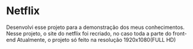 # Netflix
 Desenvolvi esse projeto para a demonstração dos meus conhecimentos. Nesse projeto, o site do netflix foi recriado, no caso toda a parte do front-end
 Atualmente, o projeto só feito na resolução 1920x1080(FULL HD)
